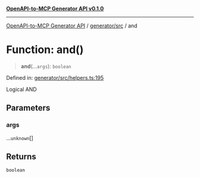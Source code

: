 [**OpenAPI-to-MCP Generator API v0.1.0**](../../../README.md)

***

[OpenAPI-to-MCP Generator API](../../../modules.md) / [generator/src](../README.md) / and

# Function: and()

> **and**(...`args`): `boolean`

Defined in: [generator/src/helpers.ts:195](https://github.com/salacoste/openapi-mcp-generator/blob/fda5c6400a831cddbad9eacd652e11b2f7410b22/packages/generator/src/helpers.ts#L195)

Logical AND

## Parameters

### args

...`unknown`[]

## Returns

`boolean`
